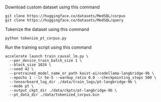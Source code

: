 Download custom dataset using this command
```shell
git clone https://huggingface.co/datasets/MedSQL/corpus
git clone https://huggingface.co/datasets/MedSQL/query
```

Tokenize the dataset using this command
```shell
python tokenize_pt_corpus.py
```

Run the training script using this command
```shell
accelerate launch train_causal_lm.py \
  --per_device_train_batch_size 1 \
  --block_size 1024 \
  --seed 42 \
  --pretrained_model_name_or_path kaist-ai/codellama-langbridge-9b \
  --epochs 1 --lr 5e-5 --warmup_ratio 0.0 --checkpointing_steps 500 \
  --tensorboard_log_dir ./data/train_logs/pt-langbridge-9b \
  --mode pt \
  --output_ckpt_dir ./data/ckpts/pt-langbridge-9b \
  --pt_data_dir ./data/tokenized_corpus.bin
```